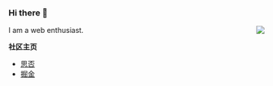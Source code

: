 ### Hi there 👋


  <img align="right" src="https://github-readme-stats.vercel.app/api?username=yucccc&show_icons=true&icon_color=0366d6&text_color=24292e&bg_color=ffffff&hide_title=true" />

I am a web enthusiast.  


**社区主页** 
- [思否](https://segmentfault.com/u/yucccc)
- [掘金](https://juejin.cn/user/2313028194020072/posts)

